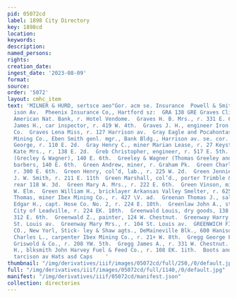 ```yaml
---
pid: 05072cd
label: 1898 City Directory
key: 1898cd
location: 
keywords: 
description: 
named_persons: 
rights: 
creation_date: 
ingest_date: '2023-08-09'
format: 
source: 
order: '5072'
layout: cmhc_item
text: 'MILNER & HURD, sertsce aeo"Gor. acm se. Insurance  Powell & Smith, Agts,  514
  ison Av.  Pheenix Insurance Co,, Hartford sz:  GRA 138 GRE Graves Clifford L., teller
  American Nat. Bank, r. Hotel Vendome.  Graves H. B. Mrs., r. 331 E. 6th.  Graves
  James H., car inspector, r. 419 W. 4th.  Graves J. H., engineer Iron Silver Mining
  Co.  Graves Lena Miss, r. 127 Harrison av.  Gray Eagle and Pocahontas Consolidated
  Mining Co., Eben Smith genl. mgr., Bank Bldg., Harrison av. se. cor. 5th.  Gray
  George, r. 110 E. 2d.  Gray Henry C., miner Marian Lease, r. 27 Keystone Blk.  Gray
  Kate Mrs., r. 138 E. 2d.  Greb Christopher, engineer, r. 517 E. 5th.  Greeley Thomas
  (Grecley & Wagner), 140 E. 6th.  Greeley & Wagner (Thomas Greeley and A. B. Wagner),
  barbers, 140 E. 6th.  Green Andrew, miner, r. Graham Pk.  Green Charles, teamster,
  r. 300 E. 6th.  Green Henry, col’d, lab., r. 225 W. 2d.  Green Jennie G. Miss, clk.
  J. W. Smith, r. 211 E. 11th  Green Marshall, col’d., porter Trimble & Hunter, r.
  rear 118 W. 3d.  Green Mary A. Mrs., r. 222 E. 6th.  Green Vinson, miner, r. 214
  W. Elm.  Green William H., bricklayer Arkansas Valley Smelter, r. 625 W. Elm.  Greenan
  Thomas, miner Ibex Mining Co., r. 427 \V. ad.  Greenan Thomas J., saloon, Stringtown.  Greenlaw
  Edgar H., capt. Hose Co. No. 2, r. 224 E. 10th.  Greenlaw John A., street carpenter,
  City of Leadville, r. 224 EK. 10th.  Greenwald Louis, dry goods, 138 EK. 6th, r.
  312 E. 6th.  Greenwald Z., painter, 124 W. Chestnut.  Greenway Harry H., r. 104
  St. Louis av.  Greenway Mary Mrs., r. 104 St. Louis av.  GREENWICH FIRE INSURANCE
  CO., New Yorl, Stick- ley & Shaw agts., DeMaineville Blk., 600 Hanison av.  Greer
  Charles L., carpenter Ibex Mining Co., r. 21+ W. 8th.  Gregg George F., bartdr.
  Griswold & Co., r. 208 YW. 5th.  Gregg James A., r. 331 W. Chestnut.  Gregg John
  H., blksmith John Harvey Fuel & Feed Co., r. 108 EK. 1ith.  Boots and Shoes **%s0s
  tarcison av Hats asd Caps    '
thumbnail: "/img/derivatives/iiif/images/05072cd/full/250,/0/default.jpg"
full: "/img/derivatives/iiif/images/05072cd/full/1140,/0/default.jpg"
manifest: "/img/derivatives/iiif/05072cd/manifest.json"
collection: directories
---
```


